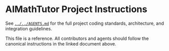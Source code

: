 # AIMathTutor Project Instructions

See [`../../AGENTS.md`](../../AGENTS.md) for the full project coding standards, architecture, and integration guidelines.

This file is a reference. All contributors and agents should follow the canonical instructions in the linked document above.
